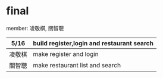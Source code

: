 # final

member: 凌敬棋, 關智聰

5/16           | build register,login and restaurant search
-------------  | -------------
凌敬棋         | make register and login
關智聰         | make restaurant list and search                        
